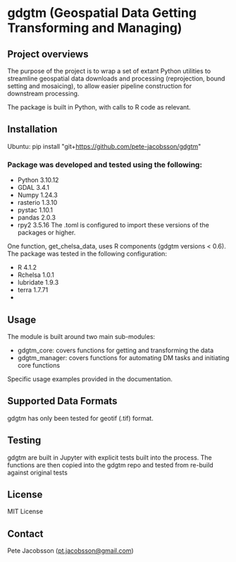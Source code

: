 # gdgtm (Geospatial Data Getting Transforming and Managing)

## Project overviews
The purpose of the project is to wrap a set of extant Python utilities to streamline geospatial data downloads and processing (reprojection, bound setting and mosaicing), to allow easier pipeline construction for downstream processing.

The package is built in Python, with calls to R code as relevant.

## Installation
Ubuntu: pip install "git+https://github.com/pete-jacobsson/gdgtm"

### Package was developed and tested using the following:
* Python 3.10.12
* GDAL 3.4.1
* Numpy 1.24.3
* rasterio 1.3.10
* pystac 1.10.1
* pandas 2.0.3
* rpy2 3.5.16
The .toml is configured to import these versions of the packages or higher.


One function, get_chelsa_data, uses R components (gdgtm versions < 0.6). The package was tested in the following configuration:
* R 4.1.2
* Rchelsa 1.0.1
* lubridate 1.9.3
* terra 1.7.71
* 


## Usage
The module is built around two main sub-modules:
- gdgtm_core: covers functions for getting and transforming the data
- gdgtm_manager: covers functions for automating DM tasks and initiating core functions

Specific usage examples provided in the documentation.


## Supported Data Formats
gdgtm has only been tested for geotif (.tif) format.

## Testing
gdgtm are built in Jupyter with explicit tests built into the process.
The functions are then copied into the gdgtm repo and tested from re-build against original tests

## License
MIT License

## Contact
Pete Jacobsson (pt.jacobsson@gmail.com)
